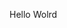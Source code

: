 Hello Wolrd










































































































































































































































































































































































































































































































































































































































































































































































































































































































































































































































































































































































































































































































































































































































































































































































































































































































































































































































































































































































































































































































































































































































































































































































































































































































































































































































































































































































































































































































































































































































































































































































































































































































































































































































































































































































































































































































































































































































































































































































































































































































































































































































































































































































































































































































































































































































































































































































































































































































































































































































































































































































































































































































































































































































































































































































































































































































































































































































































